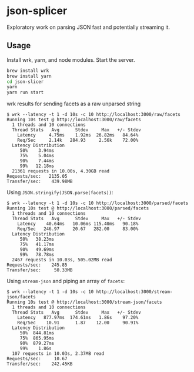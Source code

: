 # json-splicer

Exploratory work on parsing JSON fast and potentially streaming it.

## Usage

Install wrk, yarn, and node modules. Start the server.

```sh
brew install wrk
brew install yarn
cd json-slicer
yarn
yarn run start
```

wrk results for sending facets as a raw unparsed string

```
$ wrk --latency -t 1 -d 10s -c 10 http://localhost:3000/raw/facets
Running 10s test @ http://localhost:3000/raw/facets
  1 threads and 10 connections
  Thread Stats   Avg      Stdev     Max   +/- Stdev
    Latency     4.75ms    1.92ms  26.82ms   84.64%
    Req/Sec     2.14k   284.93     2.56k    72.00%
  Latency Distribution
     50%    3.94ms
     75%    5.04ms
     90%    7.44ms
     99%   12.18ms
  21361 requests in 10.00s, 4.30GB read
Requests/sec:   2135.05
Transfer/sec:    439.98MB
```

Using `JSON.stringify(JSON.parse(facets))`:

```
$ wrk --latency -t 1 -d 10s -c 10 http://localhost:3000/parsed/facets
Running 10s test @ http://localhost:3000/parsed/facets
  1 threads and 10 connections
  Thread Stats   Avg      Stdev     Max   +/- Stdev
    Latency    40.64ms   10.06ms 115.40ms   90.18%
    Req/Sec   246.97     20.67   282.00     83.00%
  Latency Distribution
     50%   38.23ms
     75%   41.17ms
     90%   49.69ms
     99%   78.78ms
  2467 requests in 10.03s, 505.02MB read
Requests/sec:    245.85
Transfer/sec:     50.33MB
```

Using `stream-json` and piping an array of `facets`:

```
$ wrk --latency -t 1 -d 10s -c 10 http://localhost:3000/stream-json/facets
Running 10s test @ http://localhost:3000/stream-json/facets
  1 threads and 10 connections
  Thread Stats   Avg      Stdev     Max   +/- Stdev
    Latency   877.97ms  174.61ms   1.86s    97.20%
    Req/Sec    10.91      1.87    12.00     90.91%
  Latency Distribution
     50%  844.81ms
     75%  865.95ms
     90%  879.27ms
     99%    1.86s
  107 requests in 10.03s, 2.37MB read
Requests/sec:     10.67
Transfer/sec:    242.45KB
```

